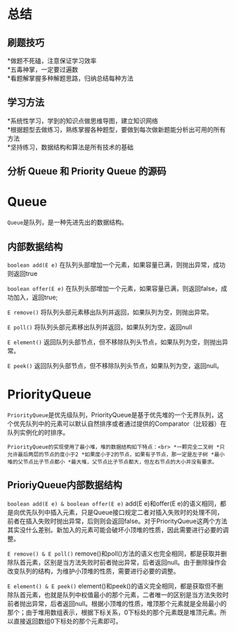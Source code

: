 总结
===
刷题技巧
---
*做题不死磕，注意保证学习效率<br>
*五毒神掌，一定要过遍数 <br>
*看题解掌握多种解题思路，归纳总结每种方法<br>

学习方法
---
*系统性学习，学到的知识点做思维导图，建立知识网络<br>
*根据题型去做练习，熟练掌握各种题型，要做到每次做新题能分析出可用的所有方法<br>
*坚持练习，数据结构和算法是所有技术的基础<br>

分析 Queue 和 Priority Queue 的源码
---
# Queue
`Queue`是队列，是一种先进先出的数据结构。<br>

## 内部数据结构<br>

`boolean add(E e)`
    在队列头部增加一个元素，如果容量已满，则抛出异常，成功则返回true<br>

`boolean offer(E e)`
    在队列头部增加一个元素，如果容量已满，则返回false，成功加入，返回true;<br>

`E remove()`
    将队列头部元素移出队列并返回，如果队列为空，则抛出异常。<br>

`E poll()`
   将队列头部元素移出队列并返回，如果队列为空，返回null<br>

`E element()`
     返回队列头部节点，但不移除队列头节点，如果队列为空，则抛出异常。<br>

`E peek()`
     返回队列头部节点，但不移除队列头节点，如果队列为空，返回null。<br>
     
# PriorityQueue
`PriorityQueue`是优先级队列，PriorityQueue是基于优先堆的一个无界队列，这个优先队列中的元素可以默认自然排序或者通过提供的Comparator（比较器）在队列实例化的时排序。<br>

`PriorityQueue的实现使用了最小堆，堆的数据结构如下特点：<br>
*一颗完全二叉树
*只允许最后两层的节点的度小于2
*如果度小于2的节点，如果有子节点，那一定是左子树
*最小堆的父节点比子节点都小
*最大堆，父节点比子节点都大，但左右节点的大小并没有要求。`

## PrioriyQueue内部数据结构

`boolean add(E e) & boolean offer(E e)`
add(E e)和offer(E e)的语义相同，都是向优先队列中插入元素，只是Queue接口规定二者对插入失败时的处理不同，前者在插入失败时抛出异常，后则则会返回false。对于PriorityQueue这两个方法其实没什么差别。新加入的元素可能会破坏小顶堆的性质，因此需要进行必要的调整。<br>

`E remove() & E poll()`
remove()和poll()方法的语义也完全相同，都是获取并删除队首元素，区别是当方法失败时前者抛出异常，后者返回null。由于删除操作会改变队列的结构，为维护小顶堆的性质，需要进行必要的调整。<br>

`E element() & E peek()`
element()和peek()的语义完全相同，都是获取但不删除队首元素，也就是队列中权值最小的那个元素，二者唯一的区别是当方法失败时前者抛出异常，后者返回null。根据小顶堆的性质，堆顶那个元素就是全局最小的那个；由于堆用数组表示，根据下标关系，0下标处的那个元素既是堆顶元素。所以直接返回数组0下标处的那个元素即可。<br>
